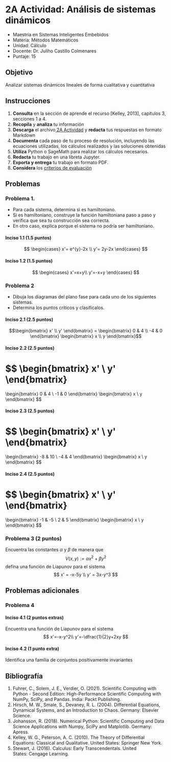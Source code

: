 # 2A Actividad: Análisis de sistemas dinámicos

- Maestría en Sistemas Inteligentes Embebidos
- Materia: Métodos Matemáticos
- Unidad: Cálculo
- Docente: Dr. Juliho Castillo Colmenares
- Puntaje: 15

## Objetivo

Analizar sistemas dinámicos lineales de forma cualitativa y cuantitativa

## Instrucciones

1. **Consulta** en la sección de aprende el recurso [Kelley, 2013], capítulos 3, secciones 1 a 4. 
2. **Recopila** y **analiza** tu información
3. **Descarga** el archivo[ 2A Actividad](https://github.com/julihocc/msie-metodos-matematicos-actividades/tree/main/u2-actividad) y  **redacta** tus respuestas en formato Markdown
4. **Documenta** cada paso de tu proceso de resolución, incluyendo las ecuaciones utilizadas, los cálculos realizados y las soluciones obtenidas
5. **Utiliza** Python o SageMath para realizar los cálculos necesarios. 
6. **Redacta** tu trabajo en una libreta Jupyter.
7. **Exporta y entrega** tu trabajo en formato PDF.
8. **Considera** los [criterios de evaluación](https://github.com/julihocc/msie-metodos-matematicos-actividades/tree/main/u2-actividad)

## Problemas

### Problema 1.

- Para cada sistema, determina si es hamiltoniano.
- Si es hamiltoniano, construye la función hamiltoniana paso a paso y verifica que sea tu construcción sea correcta. 
- En otro caso, explica porque el sistema no podría ser hamiltoniano. 

#### Inciso 1.1 (1.5 puntos)

$$
\begin{cases}
x'= e^{y}-2x \\
y'= 2y-2x
\end{cases}
$$

#### Inciso 1.2 (1.5 puntos)

$$
\begin{cases}
x'=x+y\\
y'=-x+y
\end{cases}
$$



### Problema 2

- Dibuja los diagramas del plano fase para cada uno de los siguientes sistemas. 
- Determina los puntos críticos y clasifícalos.

#### Inciso 2.1 (2.5 puntos)

```math
\begin{bmatrix}
x' \\
y'
\end{bmatrix}
= 
\begin{bmatrix}
0 & 4 \\
-4 & 0 
\end{bmatrix}
\begin{bmatrix}
x \\
y
\end{bmatrix}
```

#### Inciso 2.2 (2.5 puntos)

$$
\begin{bmatrix}
x' \\
y'
\end{bmatrix}
= 
\begin{bmatrix}
0 & 4 \\
-1 & 0 
\end{bmatrix}
\begin{bmatrix}
x \\
y
\end{bmatrix}
$$

#### Inciso 2.3 (2.5 puntos)

$$
\begin{bmatrix}
x' \\
y'
\end{bmatrix}
= 
\begin{bmatrix}
-8 & 10 \\
-4 & 4 
\end{bmatrix}
\begin{bmatrix}
x \\
y
\end{bmatrix}
$$

#### Inciso 2.4 (2.5 puntos)

$$
\begin{bmatrix}
x' \\
y'
\end{bmatrix}
= 
\begin{bmatrix}
-1 & -5 \\
2 & 5 
\end{bmatrix}
\begin{bmatrix}
x \\
y
\end{bmatrix}
$$

### Problema 3 (2 puntos)

Encuentra las constantes $\alpha$ y $\beta$ de manera que 
$$
V(x,y) := \alpha x^2 + \beta y^2 
$$
defina una función de Liapunov para el sistema
$$
x' = -x-5y \\
y' = 3x-y^3
$$

## Problemas adicionales

### Problema 4 

#### Inciso 4.1 (2 puntos extras)

Encuentra una función de Liapunov para el sistema 
$$
x'=-x-y^2\\
y'=-\dfrac{1}{2}y+2xy
$$

#### Inciso 4.2 (1 punto extra)

Identifica una familia de conjuntos positivamente invariantes

## Bibliografía

1. Fuhrer,     C., Solem, J. E., Verdier, O. (2021). Scientific Computing with Python -     Second Edition: High-Performance Scientific Computing with NumPy, SciPy,     and Pandas. India: Packt Publishing.
2. Hirsch, M.     W., Smale, S., Devaney, R. L. (2004). Differential Equations, Dynamical     Systems, and an Introduction to Chaos. Germany:     Elsevier Science.
3. Johansson,     R. (2018). Numerical Python: Scientific Computing and Data Science     Applications with Numpy, SciPy and Matplotlib. Germany: Apress.
4. Kelley, W. G., Peterson, A. C. (2010). The Theory of Differential Equations: Classical and Qualitative. United States: Springer New York.
5. Stewart, J. (2016). Calculus: Early Transcendentals. United States: Cengage Learning.
